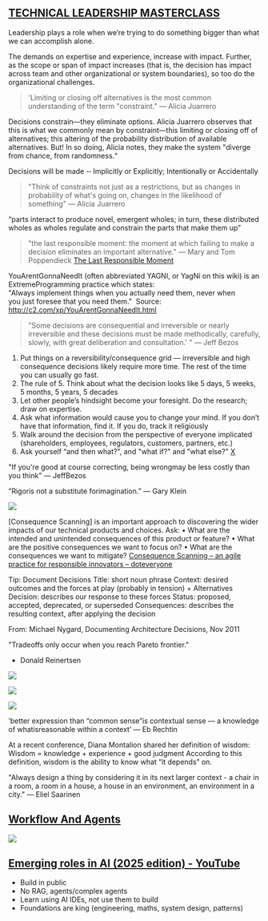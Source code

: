 ## [TECHNICAL LEADERSHIP MASTERCLASS](https://ruthmalan.com/Journal/2019/20190629SlideDocTechnicalLeadershipDecisions.pdf)

Leadership plays a role when we’re trying to do something bigger than what we can accomplish alone.

The demands on expertise and experience, increase with impact. Further, as the scope or span of impact increases (that is, the decision has impact across team and other organizational or system boundaries), so too do the organizational challenges.

> 'Limiting or closing off alternatives is the most common understanding of the term "constraint."
>— Alicia Juarrero

Decisions constrain—they eliminate options. Alicia Juarrero observes that this is what we commonly mean by constraint—this limiting or closing off of alternatives; this altering of the probability distribution of available alternatives. But! In so doing, Alicia notes, they make the system "diverge from chance, from randomness.“

Decisions will be made ‐‐ Implicitly or Explicitly; Intentionally or Accidentally

>"Think of constraints not just as a restrictions, but as changes in probability of what's going on, changes in the likelihood of something" 
>— Alicia Juarrero

“parts interact to produce novel, emergent wholes; in turn, these distributed wholes as wholes regulate and constrain the parts that make them up”

>"the last responsible moment: the moment at which failing
to make a decision eliminates an important alternative."
>— Mary and Tom Poppendieck
>[The Last Responsible Moment](https://blog.codinghorror.com/the-last-responsible-moment/)

YouArentGonnaNeedIt (often abbreviated YAGNI, or YagNi on this wiki) is an ExtremeProgramming practice which states: "Always implement things when you actually need them, never when  you just foresee that you need them."  
Source: http://c2.com/xp/YouArentGonnaNeedIt.html

>"Some decisions are consequential and irreversible or
nearly irreversible and these decisions must be made methodically, carefully, slowly, with great deliberation and consultation.' "
— Jeff Bezos

1. Put things on a reversibility/consequence grid — irreversible and high consequence decisions likely require more time. The rest of the time you can usually go fast.
2. The rule of 5. Think about what the decision looks like 5 days, 5 weeks, 5 months, 5 years, 5 decades
3. Let other people’s hindsight become your foresight. Do the research; draw on expertise.
4. Ask what information would cause you to change your mind. If you don’t have that information, find it. If you do, track it religiously
5. Walk around the decision from the perspective of everyone implicated (shareholders, employees, regulators, customers, partners, etc.)
6. Ask yourself “and then what?", and "what if?" and "what else?"
[X](https://twitter.com/farnamstreet/status/1026105498372845571)

"If you're good at course correcting, being wrongmay be less costly than you think" — JeffBezos

”Rigoris not a substitute forimagination.” ― Gary Klein

![](https://i.imgur.com/TJakq7f.png)

[Consequence Scanning] is an important approach to discovering the wider impacts of our technical products and choices. Ask: 
• What are the intended and unintended consequences of this product or feature? 
• What are the positive consequences we want to focus on? 
• What are the consequences we want to mitigate? 
[Consequence Scanning – an agile practice for responsible innovators – doteveryone](https://doteveryone.org.uk/project/consequence-scanning/)

Tip: Document Decisions 
Title: short noun phrase
Context: desired outcomes and the forces at play
(probably in tension) + Alternatives
Decision: describes our response to these forces
Status: proposed, accepted, deprecated, or superseded
Consequences: describes the resulting context, after
applying the decision

From: Michael Nygard, Documenting Architecture Decisions, Nov 2011

"Tradeoffs only occur when you reach Pareto frontier."
- Donald Reinertsen

![](https://i.imgur.com/oR08gMF.png)

![](https://i.imgur.com/VE2xaW9.png)

![](https://i.imgur.com/d0BeoRg.png)

‘better expression than “common sense”is contextual sense — a knowledge of whatisreasonable within a context’ — Eb Rechtin

At a recent conference, Diana Montalion shared her definition of wisdom: Wisdom = knowledge + experience + good judgment According to this definition, wisdom is the ability to know what “it depends” on.

"Always design a thing by considering it in its next larger context - a chair in a room, a room in a house, a house in an environment, an environment in a city."
— Eliel Saarinen



## [Workflow And Agents](https://mirror-feeling-d80.notion.site/Workflow-And-Agents-17e808527b1780d792a0d934ce62bee6)

![](https://i.imgur.com/wfKBfvt.png)

## [Emerging roles in AI (2025 edition) - YouTube](https://www.youtube.com/live/d3-5GCBbGQM)

- Build in public
- No RAG, agents/complex agents
- Learn using AI IDEs, not use them to build
- Foundations are king (engineering, maths, system design, patterns)